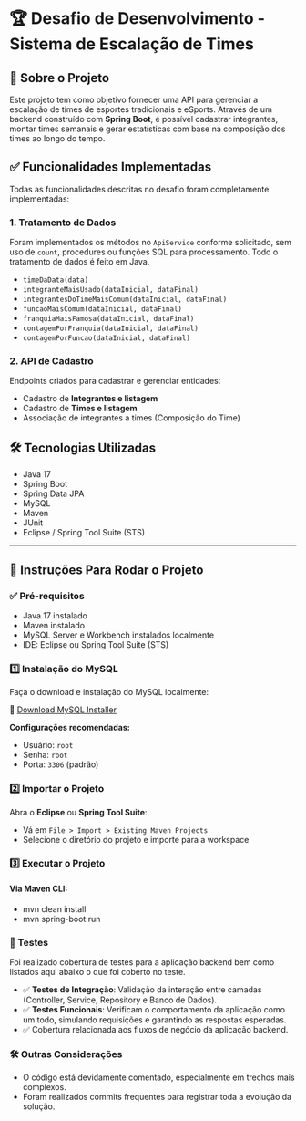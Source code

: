 # 🏆 Desafio de Desenvolvimento - Sistema de Escalação de Times

## 📌 Sobre o Projeto

Este projeto tem como objetivo fornecer uma API para gerenciar a escalação de times de esportes tradicionais e eSports. Através de um backend construído com **Spring Boot**, é possível cadastrar integrantes, montar times semanais e gerar estatísticas com base na composição dos times ao longo do tempo.


## ✅ Funcionalidades Implementadas

Todas as funcionalidades descritas no desafio foram completamente implementadas:

### 1. Tratamento de Dados

Foram implementados os métodos no `ApiService` conforme solicitado, sem uso de `count`, procedures ou funções SQL para processamento. Todo o tratamento de dados é feito em Java.

- `timeDaData(data)`
- `integranteMaisUsado(dataInicial, dataFinal)`
- `integrantesDoTimeMaisComum(dataInicial, dataFinal)`
- `funcaoMaisComum(dataInicial, dataFinal)`
- `franquiaMaisFamosa(dataInicial, dataFinal)`
- `contagemPorFranquia(dataInicial, dataFinal)`
- `contagemPorFuncao(dataInicial, dataFinal)`

### 2. API de Cadastro

Endpoints criados para cadastrar e gerenciar entidades:

- Cadastro de **Integrantes e listagem**
- Cadastro de **Times e listagem**
- Associação de integrantes a times (Composição do Time)

## 🛠️ Tecnologias Utilizadas

- Java 17
- Spring Boot
- Spring Data JPA
- MySQL
- Maven
- JUnit
- Eclipse / Spring Tool Suite (STS)

---

## 🚀 Instruções Para Rodar o Projeto

### ✅ Pré-requisitos

- Java 17 instalado
- Maven instalado
- MySQL Server e Workbench instalados localmente
- IDE: Eclipse ou Spring Tool Suite (STS)

### 1️⃣ Instalação do MySQL

Faça o download e instalação do MySQL localmente:

🔗 [Download MySQL Installer](https://dev.mysql.com/downloads/installer/)

**Configurações recomendadas:**

- Usuário: `root`
- Senha: `root`
- Porta: `3306` (padrão)

### 2️⃣ Importar o Projeto

Abra o **Eclipse** ou **Spring Tool Suite**:

- Vá em `File > Import > Existing Maven Projects`
- Selecione o diretório do projeto e importe para a workspace

### 3️⃣ Executar o Projeto

#### Via Maven CLI:

- mvn clean install
- mvn spring-boot:run


### 🧪 Testes

Foi realizado cobertura de testes para a aplicação backend bem como listados aqui abaixo o que foi coberto no teste.

- ✅ **Testes de Integração**: Validação da interação entre camadas (Controller, Service, Repository e Banco de Dados).
- ✅ **Testes Funcionais**: Verificam o comportamento da aplicação como um todo, simulando requisições e garantindo as respostas esperadas.
- ✅ Cobertura relacionada aos fluxos de negócio da aplicação backend.


### 🛠️ Outras Considerações

- O código está devidamente comentado, especialmente em trechos mais complexos.
- Foram realizados commits frequentes para registrar toda a evolução da solução.







